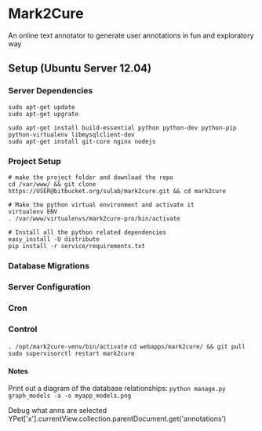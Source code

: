 # Mark2Cure

An online text annotator to generate user annotations in fun and exploratory way

## Setup (Ubuntu Server 12.04)

### Server Dependencies

    sudo apt-get update
    sudo apt-get upgrate

    sudo apt-get install build-essential python python-dev python-pip python-virtualenv libmysqlclient-dev
    sudo apt-get install git-core nginx nodejs

### Project Setup

    # make the project folder and download the repo
    cd /var/www/ && git clone https://USER@bitbucket.org/sulab/mark2cure.git && cd mark2cure

    # Make the python virtual environment and activate it
    virtualenv ENV
    . /var/www/virtualenvs/mark2cure-pro/bin/activate

    # Install all the python related dependencies
    easy_install -U distribute
    pip install -r service/requirements.txt

### Database Migrations


### Server Configuration

### Cron


### Control

`. /opt/mark2cure-venv/bin/activate`
`cd webapps/mark2cure/ && git pull`
`sudo supervisorctl restart mark2cure`

#### Notes

Print out a diagram of the database relationships: `python manage.py graph_models -a -o myapp_models.png`

Debug what anns are selected
YPet['x'].currentView.collection.parentDocument.get('annotations')
